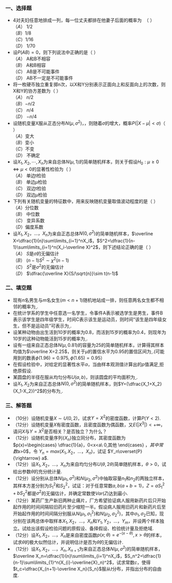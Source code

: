 ### <strong>一、选择题</strong>


 -  4对夫妇任意地排成一列，每一位丈夫都排在他妻子后面的概率为  （ ）<br />$（A）$ 1/2<br />$（B）$1/8<br />$（C）$1/16<br />$（D）$ 1/70 
-  设$P(AB)=0$，则下列说法中正确的是（ ）<br />$（A）$ A和B不相容<br />$（B）$ A和B相容<br />$（C）$ AB是不可能事件<br />$（D）$ AB不一定是不可能事件 
-  将一枚硬币独立重复掷n次，以X和Y分别表示正面向上和反面向上的次数，则X和Y的协方差数为（ ）<br />$（A）$ $n/2$<br />$（B）$$-n/2$<br />$（C）$ $n/4$<br />$（D）$ $-n/4$ 
-  设随机变量X服从正态分布$N(\mu,\sigma^2)$，，则随着$\sigma$的增大，概率$P(|X-\mu|<\sigma)$（ ）<br />$（A）$变大<br />$（B）$变小<br />$（C）$不变<br />$（D）$ 不确定 
-  设$X_1,X_2,\cdots,X_n$为来自总体$N(\mu,1)$的简单随机样本，则关于假设$H_0:\mu \geq 0\Leftrightarrow\mu<0$的显著性检验为（ ）<br />$（A）$ 单边t检验<br />$（B）$ 单边$\mu$检验<br />$（C）$ 双边t检验<br />$（D）$ 双边$\mu$检验 
-  下列有关随机变量的特征数中，用来反映随机变量取值波动程度的是（ ）<br />$（A）$分位数<br />$（B）$ 中位数<br />$（C）$ 变异系数<br />$（D）$偏度系数 
-  设$X_1,X_2，\dots ，X_n$为来自正态总体$N(0,\sigma^2)$的简单随机样本，$\overline X=\dfrac{1}{n}\sum\limits_{i=1}^nX_i$，$S^2=\dfrac{1}{n-1}\sum\limits_{i=1}^n(X_i-\overline X)^2$，则下述结论正确的是（ ）<br />$（A）$ $S$是$\sigma$的无偏估计<br />$（B）$ $(n-1)S^2\sim\chi^2(n-1)$<br />$（C）$ $S^2$是$\sigma^2$的无偏估计<br />$（D）$ $\dfrac{\overline X}{S/\sqrt{n}}\sim t(n-1)$ 


 ### <strong>二、填空题</strong>


 -  现有$n$名男生与$m$名女生$(m<n+1)$随机地站成一排，则任意两名女生都不相邻的概率为<u>          </u>. 
-  在统计学系的学生中任意选一名学生，令事件A表示被选学生是男生，事件B表示该学生是四年级学生，时间C表示该生是运动员，则时间“该生是四年级女生，但不是运动员”可表示为<u>          </u>. 
-  设某种动物由出生活到10岁的概率为0.8，而活到15岁的概率为0.4，则现年为10岁的这种动物能活到15岁的概率为<u>          </u>. 
-  设有一组来自正态总体$N(\mu,0.81)$的容量为25的简单随机样本，计算得其样本均值为$\overline X=2.25$，则关于$\mu$的置信水平为0.95的置信区间为<u>          </u>.(可能用到的数表$\phi(1.96)=0.975,\phi(1.65)=0.95$） 
-  在假设检验中，对给定的显著性水平$\alpha$，当由样本观测值计算出的$p$值满足<u>          </u>拒绝原假设. 
-  某圆盘的半径在服从均匀分布$U(a,b)$，则该圆盘的平均面积为<u>          </u>. 
-  设$X_1,X_2$为来自正态总体$N(0,\sigma^2)$的简单随机样本，则$Y=(\dfrac{X_1+X_2}{X_1-X_2})^2$的分布为<u>          </u>. 


 ### <strong>三、解答题</strong>


 -  （10分）设随机变量$X\sim U(0,2)$，试求$Y=X^2$的密度函数，计算$P(Y<2)$. 
-  （12分）设随机变量$X$有密度函数，且密度函数为偶函数，又$E(|X^3|)<+\infty$，请问$X$与$Y=X^2$是否相关？是否独立？为什么？ 
-  （12分）设随机变量序列$\{X_n\}$独立同分布，其密度函数为 $p(x)=\begin{cases} \dfrac{1}{a}，0<x<a\\ 0,其他 \end{cases} $，其中常数$a>0$，令 $Y_n=max(X_1,X_2，\dots ，X_n)$，试证 $Y_n\overset{P} {\rightarrow} a$. 
-  （12分）设$X_1,X_2，\dots ，X_n$为来自均匀分布$U(\theta,2\theta)$简单随机样本，$\theta>0$，试给出参数$\theta$的充分统计量. 
-  （12分）设分别从总体$N(\mu_1,\sigma^2)$和$N(\mu_2,\sigma^2)$中抽取容量$n_1$和$n_2$的两独立样本，其样本方差分别为$S_1^2$和$S_2^2$，试证：对于任意常数$a,b(a+b=1)$，$Z=aS_1^2+bS_2^2$都是$\sigma^2$的无偏估计，并确定常数使$Var(Z)$达到最小. 
-  （12分）某药厂生产新旧两种止痛片，厂方希望验证病人服用新药片后只开始起作用的时间间隔较旧药片至少缩短一半。假设病人服用旧药片和新药片后至开始起作用的时间间隔分别服从$N(\mu_1,\sigma_1^2)$和$N(\mu_2,\sigma_2^2)$，其中$\sigma_1,\sigma_2$已知，现分别在该两总体中取样本$X_1,X_2，\dots ，X_n$和$Y_1,Y_2，\dots ，Y_m$，并设两个样本独立。试给出该假设检验问题的原假设、备择假设、检验统计量及拒绝域. 
-  （12分）设$X_1,X_2，\dots ，X_n$是来自密度函数$p(x;\theta)=e^{-(x-\theta)},x>\theta$的样本，试求$\theta$的极大似然估计，并说明估计是否为$\theta$的无偏估计. 
-  （12分）设$X_1,X_2，\dots ，X_{n},X_{n+1}$为来自正态总体$N(\mu,\sigma^2)$的简单随机样本，$\overline X_n=\dfrac{1}{n}\sum\limits_{i=1}^nX_i$，$S_n^2=\dfrac{1}{n-1}\sum\limits_{1}^n(X_{i}-\overline{X}_n)^2$，试求常数$c$，使得$t_c=\dfrac{X_{n+1}-\overline X_n}{S_n}$服从$t$分布，并指出分布的自由度. 
